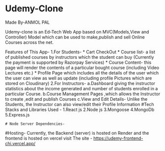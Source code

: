 # Udemy-Clone
Made By-ANMOL PAL

Udemy-clone is an Ed-Tech Web App based on MVC(Models,View and Controller) Model which can be used to make,publish and sell Online Courses across the net.


Features of This App-
1.For Students- 
       * Cart CheckOut
       * Course list- a list of published courses by instructors which the student can buy (Currently the payment is supported by Razorpay Services)
       * Course Content- this page will render the contents of a particular bought course (including Video Lectures etc.)
       * Profile Page which includes all the details of the user which the user can view as well as update (including profile Pictures which are stored on Cloudinary)
2.For Instructors-
       a.Dashboard giving the instructor statistics about the income generated and number of students enrolled in a particular Course.
       b.Course Management Pages ,which allows the Instructor to create ,edit and publish Courses
       c.View and Edit Details- Unlike the Students, the Instructor can also view/edit their Profile Information
#Tech Stacks and Libraries Used -
    1.React js
    2.Node js
    3.Mongoose
    4.MongoDb
    5.Express.js

    # Node Server Dependencies-
      
#Hosting-
  Currently, the Backend (server) is hosted on Render and the frontend is hosted on vercel
  visit The site - https://udemy-frontend-chi.vercel.app/

  

       

